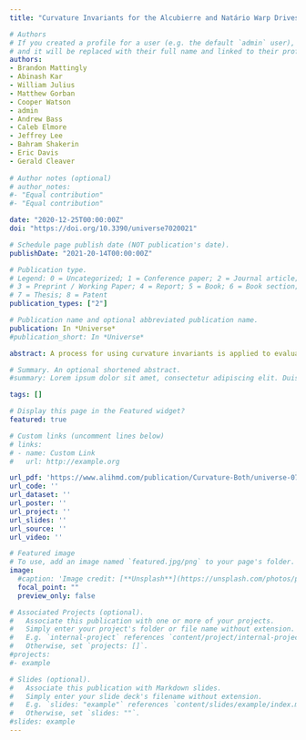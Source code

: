 ```yaml
---
title: "Curvature Invariants for the Alcubierre and Natário Warp Drives"

# Authors
# If you created a profile for a user (e.g. the default `admin` user), write the username (folder name) here 
# and it will be replaced with their full name and linked to their profile.
authors:
- Brandon Mattingly
- Abinash Kar
- William Julius
- Matthew Gorban 
- Cooper Watson
- admin 
- Andrew Bass
- Caleb Elmore
- Jeffrey Lee
- Bahram Shakerin
- Eric Davis 
- Gerald Cleaver 
 
# Author notes (optional)
# author_notes:
#- "Equal contribution"
#- "Equal contribution"

date: "2020-12-25T00:00:00Z"
doi: "https://doi.org/10.3390/universe7020021"

# Schedule page publish date (NOT publication's date).
publishDate: "2021-20-14T00:00:00Z"

# Publication type.
# Legend: 0 = Uncategorized; 1 = Conference paper; 2 = Journal article;
# 3 = Preprint / Working Paper; 4 = Report; 5 = Book; 6 = Book section;
# 7 = Thesis; 8 = Patent
publication_types: ["2"]

# Publication name and optional abbreviated publication name.
publication: In *Universe*
#publication_short: In *Universe*

abstract: A process for using curvature invariants is applied to evaluate the metrics for the Alcubierre and the Natário warp drives at a constant velocity. Curvature invariants are independent of coordinate bases, so plotting these invariants will be free of coordinate mapping distortions. As a consequence, they provide a novel perspective into complex spacetimes, such as warp drives. Warp drives are the theoretical solutions to Einstein’s field equations that allow for the possibility for faster-than-light (FTL) travel. While their mathematics is well established, the visualisation of such spacetimes is unexplored. This paper uses the methods of computing and plotting the warp drive curvature invariants to reveal these spacetimes. The warp drive parameters of velocity, skin depth and radius are varied individually and then plotted to see each parameter’s unique effect on the surrounding curvature. For each warp drive, this research shows a safe harbor and how the shape function forms the warp bubble. The curvature plots for the constant velocity Natário warp drive do not contain a wake or a constant curvature, indicating that these are unique features of the accelerating Natário warp drive

# Summary. An optional shortened abstract.
#summary: Lorem ipsum dolor sit amet, consectetur adipiscing elit. Duis posuere tellus ac convallis placerat. Proin tincidunt magna sed ex sollicitudin condimentum.

tags: []

# Display this page in the Featured widget?
featured: true

# Custom links (uncomment lines below)
# links:
# - name: Custom Link
#   url: http://example.org

url_pdf: 'https://www.alihmd.com/publication/Curvature-Both/universe-07-00021-v2.pdf'
url_code: ''
url_dataset: ''
url_poster: ''
url_project: ''
url_slides: ''
url_source: ''
url_video: ''

# Featured image
# To use, add an image named `featured.jpg/png` to your page's folder. 
image:
  #caption: 'Image credit: [**Unsplash**](https://unsplash.com/photos/pLCdAaMFLTE)'
  focal_point: ""
  preview_only: false

# Associated Projects (optional).
#   Associate this publication with one or more of your projects.
#   Simply enter your project's folder or file name without extension.
#   E.g. `internal-project` references `content/project/internal-project/index.md`.
#   Otherwise, set `projects: []`.
#projects:
#- example

# Slides (optional).
#   Associate this publication with Markdown slides.
#   Simply enter your slide deck's filename without extension.
#   E.g. `slides: "example"` references `content/slides/example/index.md`.
#   Otherwise, set `slides: ""`.
#slides: example
---
```

